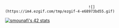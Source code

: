                                           ![](https://im4.ezgif.com/tmp/ezgif-4-e68973bd55.gif)
[![smounafi's 42 stats](https://badge.mediaplus.ma/binary/smounafi)](https://github.com/oakoudad/badge42)
